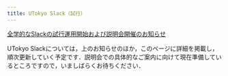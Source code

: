 ```yaml
---
title: UTokyo Slack（試行）
---
```


<div class="box center"><a href="/notice/2022/0805-slack">全学的なSlackの試行運用開始および説明会開催のお知らせ</a></div>

UTokyo Slackについては，上のお知らせのほか，このページに詳細を掲載し，順次更新していく予定です．説明会での具体的なご案内に向けて現在準備しているところですので，いましばらくお待ちください．
